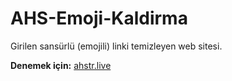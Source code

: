 # AHS-Emoji-Kaldirma
Girilen sansürlü (emojili) linki temizleyen web sitesi.

**Denemek için:** [ahstr.live](http://ahstr.live/emoji "AHSTR.live")
